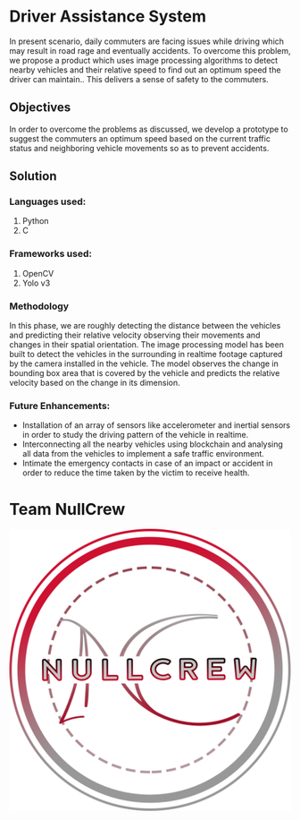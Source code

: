 # Driver Assistance System

In present scenario, daily commuters are facing issues while driving which may result in road rage and eventually accidents.
To overcome this problem, we propose a product which uses image processing algorithms to detect nearby vehicles and their relative speed to find out an optimum speed the driver can maintain..
This delivers a sense of safety to the commuters.

## Objectives

In order to overcome the problems as discussed, we develop a prototype to suggest the commuters an optimum speed based on the current traffic status and neighboring vehicle movements so as to prevent accidents.

## Solution

### Languages used:

1. Python
2. C

### Frameworks used:

1. OpenCV
2. Yolo v3

### Methodology

In this phase, we are roughly detecting the distance between the vehicles and predicting their relative velocity observing their movements and changes in their spatial orientation.
The image processing model has been built to detect the vehicles in the surrounding in realtime footage captured by the camera installed in the vehicle.
The model observes the change in bounding box area that is covered by the vehicle and predicts the relative velocity based on the change in its dimension.

### Future Enhancements:

* Installation of an array of sensors like accelerometer and inertial sensors in order to study the driving pattern of the vehicle in realtime.
* Interconnecting all the nearby vehicles using blockchain and analysing all data from the vehicles to implement a safe traffic environment.
* Intimate the emergency contacts in case of an impact or accident in order to reduce the time taken by the victim to receive health.


# Team NullCrew

![picture alt](https://github.com/centerofexcellencehackathon/NullCrew/blob/master/NL_Logo_black_bg2.png "Team NullCrew")
